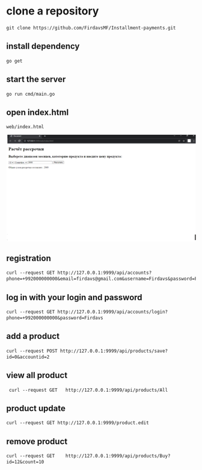 # clone a repository 
```
git clone https://github.com/FirdavsMF/Installment-payments.git
```
## install dependency
``` 
go get
```

## start the server
```
go run cmd/main.go
```

## open  index.html
```
web/index.html
```

![](https://github.com/FirdavsMF/Installment-payments/blob/master/%D0%B4%D0%BE%D0%BA%D1%83%D0%BC%D0%B5%D0%BD%D1%82%D1%8B/Installment-payments.png?raw=true)

## registration 
```
curl --request GET http://127.0.0.1:9999/api/accounts?phone=+992000000000&email=firdavs@gmail.com&username=Firdavs&password=Firdavs
```

## log in with your login and password
```
curl --request GET http://127.0.0.1:9999/api/accounts/login?phone=+992000000000&password=Firdavs
```

## add a product
```  
curl --request POST http://127.0.0.1:9999/api/products/save?id=0&accountid=2
```

## view all product

```
 curl --request GET   http://127.0.0.1:9999/api/products/All
```

## product update
```
curl --request GET http://127.0.0.1:9999/product.edit
```

## remove product
``` 
curl --request GET    http://127.0.0.1:9999/api/products/Buy?id=12&count=10
```

